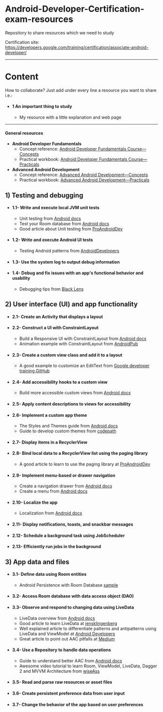 # Android-Developer-Certification-exam-resources
Repository to share resources which we need to study

Certification site: https://developers.google.com/training/certification/associate-android-developer/

---
# Content

How to collaborate? Just add under every line a resource you want to share i.e.:

* #### 1 An important thing to study
  * My resource with a little explanation and web page
---

#### General resources
  * __Android Developer Fundamentals__
     * Concept reference: [Android Developer Fundamentals Course—Concepts](https://legacy.gitbook.com/book/google-developer-training/android-developer-fundamentals-course-concepts/details)
     * Practical workbook: [Android Developer Fundamentals Course—Practicals](https://legacy.gitbook.com/book/google-developer-training/android-developer-fundamentals-course-practicals/details)
  * __Advanced Android Development__
     * Concept reference: [Advanced Android Development—Concepts](https://legacy.gitbook.com/book/google-developer-training/android-developer-advanced-course-practicals/details)
     * Practical workbook: [Advanced Android Development—Practicals](https://legacy.gitbook.com/book/google-developer-training/android-developer-advanced-course-practicals/details)


## 1) Testing and debugging

  * #### 1.1- Write and execute local JVM unit tests
      * Unit testing from [Android docs](https://developer.android.com/training/testing/unit-testing/)
      * Test your Room database from [Android docs](https://developer.android.com/training/data-storage/room/testing-db)
      * Good article about Unit testing from [ProAndroidDev](https://proandroiddev.com/seven-principles-of-great-unit-tests-adapted-for-android-342515f98ef2)
  * #### 1.2- Write and execute Android UI tests
      * Testing Android patterns from [AndroidDevelopers](https://www.youtube.com/watch?v=W8LJjfkTKik&index=1&list=PLWz5rJ2EKKc-6HWg_jyP0U1zrVLHn65b2)
  * #### 1.3- Use the system log to output debug information
  * #### 1.4- Debug and fix issues with an app's functional behavior and usability
      * Debugging tips from [Black Lens](https://blacklenspub.com/5-debugging-tips-with-android-studio-65751011262f)


## 2) User interface (UI) and app functionality

  * #### 2.1- Create an Activity that displays a layout
  * #### 2.2- Construct a UI with ConstraintLayout
      * Build a Responsive UI with ConstraintLayout from [Android docs](https://developer.android.com/training/constraint-layout/)
      * Animation example with ConstraintLayout from [AndroidPub](https://android.jlelse.eu/build-awesome-animations-with-7-lines-of-code-using-constraintlayout-854e8fd3ad93)
  * #### 2.3- Create a custom view class and add it to a layout
      * A good example to customize an EditText from [Google developer training GitHub](https://google-developer-training.github.io/android-developer-advanced-course-practicals/unit-5-advanced-graphics-and-views/lesson-10-custom-views/10-1a-p-using-custom-views/10-1a-p-using-custom-views.html)
  * #### 2.4- Add accessibility hooks to a custom view
      * Build more accessible custom views from [Android docs](https://developer.android.com/guide/topics/ui/accessibility/custom-views)
  * #### 2.5- Apply content descriptions to views for accessibility
  * #### 2.6- Implement a custom app theme
      * The Styles and Themes guide from [Android docs](https://developer.android.com/guide/topics/ui/look-and-feel/themes)
      * Guide to develop custom themes from [codepath](https://guides.codepath.com/android/developing-custom-themes)
  * #### 2.7- Display items in a RecyclerView
  * #### 2.8- Bind local data to a RecyclerView list using the paging library
      * A good article to learn to use the paging library at [ProAndroidDev](https://proandroiddev.com/8-steps-to-implement-paging-library-in-android-d02500f7fffe)
  * #### 2.9- Implement menu-based or drawer navigation
      * Create a navigation drawer from [Android docs](https://developer.android.com/training/implementing-navigation/nav-drawer)
      * Create a menu from [Android docs](https://developer.android.com/guide/topics/ui/menus)
  * #### 2.10- Localize the app
      * Localization from [Android docs](https://developer.android.com/guide/topics/resources/localization)
  * #### 2.11- Display notifications, toasts, and snackbar messages
  * #### 2.12- Schedule a background task using JobScheduler
  * #### 2.13- Efficiently run jobs in the background
 
 
## 3) App data and files

  * #### 3.1- Define data using Room entities
      * Android Persistence with Room Database [sample](https://github.com/googlecodelabs/android-persistence)
  * #### 3.2- Access Room database with data access object (DAO)
  * #### 3.3- Observe and respond to changing data using LiveData
      * LiveData overview from [Android docs](https://developer.android.com/topic/libraries/architecture/livedata)
      * Good article to learn LiveData at [jensklingenberg](http://jensklingenberg.de/learn-how-to-use-livedata/)
      * Well explained article to differentiate patterns and antipatterns using LiveData and ViewModel at [Android Developers](https://medium.com/androiddevelopers/viewmodels-and-livedata-patterns-antipatterns-21efaef74a54)
      * Great article to point out AAC pitfalls at [Medium](https://medium.com/@BladeCoder/architecture-components-pitfalls-part-1-9300dd969808)
  * #### 3.4- Use a Repository to handle data operations
      * Guide to understand better AAC from [Android docs](https://developer.android.com/jetpack/docs/guide#connect-viewmodel-repository)
      * Awesome video tutorial to learn Room, ViewModel, LiveData, Dagger 2 and MVVM Architecture from [wiseAss](https://www.youtube.com/watch?reload=9&v=LCOKWgHdBvE)
  * #### 3.5- Read and parse raw resources or asset files
  * #### 3.6- Create persistent preference data from user input
  * #### 3.7- Change the behavior of the app based on user preferences


